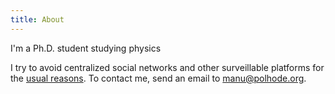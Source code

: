 ```yaml
---
title: About
---
```


I'm a Ph.D. student studying physics

I try to avoid centralized social networks and other surveillable
platforms for the [usual reasons][1].  To contact me, send an email to
[manu@polhode.org](mailto:manu@polhode.org). 

[1]: https://en.wikipedia.org/wiki/Issues_relating_to_social_networking_services
[2]: https://pandoc.org
[3]: https://creativecommons.org/publicdomain/zero/1.0
